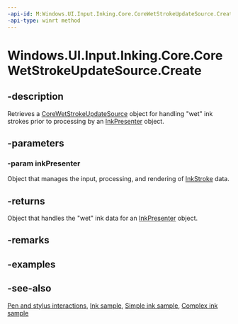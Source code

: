 ```yaml
---
-api-id: M:Windows.UI.Input.Inking.Core.CoreWetStrokeUpdateSource.Create(Windows.UI.Input.Inking.InkPresenter)
-api-type: winrt method
---
```


<!-- Method syntax
public Windows.UI.Input.Inking.Core.CoreWetStrokeUpdateSource Create(Windows.UI.Input.Inking.InkPresenter inkPresenter)
-->

# Windows.UI.Input.Inking.Core.CoreWetStrokeUpdateSource.Create

## -description
Retrieves a [CoreWetStrokeUpdateSource](corewetstrokeupdatesource.md) object for handling "wet" ink strokes prior to processing by an [InkPresenter](../windows.ui.input.inking/inkpresenter.md) object.

## -parameters
### -param inkPresenter
Object that manages the input, processing, and rendering of [InkStroke](../windows.ui.input.inking/inkstroke.md) data.

## -returns
Object that handles the "wet" ink data for an [InkPresenter](../windows.ui.input.inking/inkpresenter.md) object.

## -remarks

## -examples

## -see-also
[Pen and stylus interactions](/windows/uwp/input-and-devices/pen-and-stylus-interactions), [Ink sample](https://github.com/microsoft/Windows-universal-samples/tree/main/archived/Ink), [Simple ink sample](https://go.microsoft.com/fwlink/p/?LinkID=620312), [Complex ink sample](https://go.microsoft.com/fwlink/p/?LinkID=620314)
